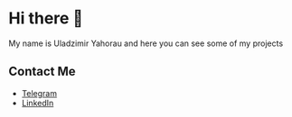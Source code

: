 # Hi there 👋

My name is Uladzimir Yahorau and here you can see some of my projects

## Contact Me
* [Telegram](https://t.me/WorstLosing)
* [LinkedIn](https://www.linkedin.com/in/yahorauu/)


